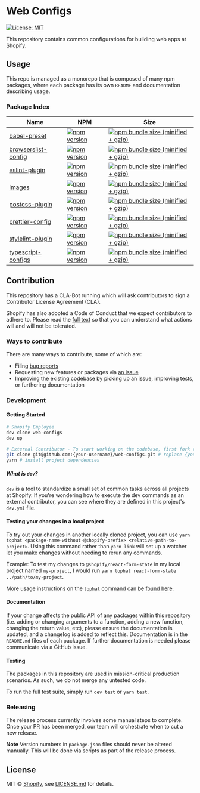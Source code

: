 [comment]: # 'NOTE: This file is generated and should not be modify directly. Update `templates/ROOT_README.hbs.md` instead'

# Web Configs

[![License: MIT](https://img.shields.io/badge/License-MIT-green.svg)](LICENSE.md)

This repository contains common configurations for building web apps at Shopify.

## Usage

This repo is managed as a monorepo that is composed of many npm packages, where each package has its own `README` and documentation describing usage.

### Package Index

| Name                                                | NPM                                                                                                                                        | Size                                                                                                                                                                                             |
| --------------------------------------------------- | ------------------------------------------------------------------------------------------------------------------------------------------ | ------------------------------------------------------------------------------------------------------------------------------------------------------------------------------------------------ |
| [babel-preset](packages/babel-preset)               | [![npm version](https://badge.fury.io/js/%40shopify%2Fbabel-preset.svg)](https://badge.fury.io/js/%40shopify%2Fbabel-preset)               | [![npm bundle size (minified + gzip)](https://img.shields.io/bundlephobia/minzip/@shopify/babel-preset.svg)](https://img.shields.io/bundlephobia/minzip/@shopify/babel-preset.svg)               |
| [browserslist-config](packages/browserslist-config) | [![npm version](https://badge.fury.io/js/%40shopify%2Fbrowserslist-config.svg)](https://badge.fury.io/js/%40shopify%2Fbrowserslist-config) | [![npm bundle size (minified + gzip)](https://img.shields.io/bundlephobia/minzip/@shopify/browserslist-config.svg)](https://img.shields.io/bundlephobia/minzip/@shopify/browserslist-config.svg) |
| [eslint-plugin](packages/eslint-plugin)             | [![npm version](https://badge.fury.io/js/%40shopify%2Feslint-plugin.svg)](https://badge.fury.io/js/%40shopify%2Feslint-plugin)             | [![npm bundle size (minified + gzip)](https://img.shields.io/bundlephobia/minzip/@shopify/eslint-plugin.svg)](https://img.shields.io/bundlephobia/minzip/@shopify/eslint-plugin.svg)             |
| [images](packages/images)                           | [![npm version](https://badge.fury.io/js/%40shopify%2Fimages.svg)](https://badge.fury.io/js/%40shopify%2Fimages)                           | [![npm bundle size (minified + gzip)](https://img.shields.io/bundlephobia/minzip/@shopify/images.svg)](https://img.shields.io/bundlephobia/minzip/@shopify/images.svg)                           |
| [postcss-plugin](packages/postcss-plugin)           | [![npm version](https://badge.fury.io/js/%40shopify%2Fpostcss-plugin.svg)](https://badge.fury.io/js/%40shopify%2Fpostcss-plugin)           | [![npm bundle size (minified + gzip)](https://img.shields.io/bundlephobia/minzip/@shopify/postcss-plugin.svg)](https://img.shields.io/bundlephobia/minzip/@shopify/postcss-plugin.svg)           |
| [prettier-config](packages/prettier-config)         | [![npm version](https://badge.fury.io/js/%40shopify%2Fprettier-config.svg)](https://badge.fury.io/js/%40shopify%2Fprettier-config)         | [![npm bundle size (minified + gzip)](https://img.shields.io/bundlephobia/minzip/@shopify/prettier-config.svg)](https://img.shields.io/bundlephobia/minzip/@shopify/prettier-config.svg)         |
| [stylelint-plugin](packages/stylelint-plugin)       | [![npm version](https://badge.fury.io/js/%40shopify%2Fstylelint-plugin.svg)](https://badge.fury.io/js/%40shopify%2Fstylelint-plugin)       | [![npm bundle size (minified + gzip)](https://img.shields.io/bundlephobia/minzip/@shopify/stylelint-plugin.svg)](https://img.shields.io/bundlephobia/minzip/@shopify/stylelint-plugin.svg)       |
| [typescript-configs](packages/typescript-configs)   | [![npm version](https://badge.fury.io/js/%40shopify%2Ftypescript-configs.svg)](https://badge.fury.io/js/%40shopify%2Ftypescript-configs)   | [![npm bundle size (minified + gzip)](https://img.shields.io/bundlephobia/minzip/@shopify/typescript-configs.svg)](https://img.shields.io/bundlephobia/minzip/@shopify/typescript-configs.svg)   |

## Contribution

This repository has a CLA-Bot running which will ask contributors to sign a Contributor License Agreement (CLA).

Shopify has also adopted a Code of Conduct that we expect contributors to adhere to. Please read the [full text](./CODE_OF_CONDUCT.md) so that you can understand what actions will and will not be tolerated.

### Ways to contribute

There are many ways to contribute, some of which are:

- Filing [bug reports](https://github.com/Shopify/web-configs/issues/new?template=BUG_REPORT.md)
- Requesting new features or packages via [an issue](https://github.com/Shopify/web-configs/issues/new/choose)
- Improving the existing codebase by picking up an issue, improving tests, or furthering documentation

### Development

#### Getting Started

```bash
# Shopify Employee
dev clone web-configs
dev up

# External Contributor - To start working on the codebase, first fork the repo, then clone it
git clone git@github.com:{your-username}/web-configs.git # replace {your-username} with your GitHub handle
yarn # install project dependencies
```

##### What is `dev`?

`dev` is a tool to standardize a small set of common tasks across all projects at Shopify. If you're wondering how to execute the dev <cmd> commands as an external contributor, you can see where they are defined in this project's `dev.yml` file.

#### Testing your changes in a local project

To try out your changes in another locally cloned project, you can use `yarn tophat <package-name-without-@shopify-prefix> <relative-path-to-project>`. Using this command rather than `yarn link` will set up a watcher let you make changes without needing to rerun any commands.

Example: To test my changes to `@shopify/react-form-state` in my local project named `my-project`, I would run `yarn tophat react-form-state ../path/to/my-project`.

More usage instructions on the `tophat` command can be [found here](https://github.com/Shopify/tophat-web).

#### Documentation

If your change affects the public API of any packages within this repository (i.e. adding or changing arguments to a function, adding a new function, changing the return value, etc), please ensure the documentation is updated, and a changelog is added to reflect this. Documentation is in the `README.md` files of each package. If further documentation is needed please communicate via a GitHub issue.

#### Testing

The packages in this repository are used in mission-critical production scenarios. As such, we do not merge any untested code.

To run the full test suite, simply run `dev test` or `yarn test`.

### Releasing

The release process currently involves some manual steps to complete. Once your PR has been merged, our team will orchestrate when to cut a new release.

**Note** Version numbers in `package.json` files should never be altered manually. This will be done via scripts as part of the release process.

## License

MIT &copy; [Shopify](https://shopify.com/), see [LICENSE.md](LICENSE.md) for details.
